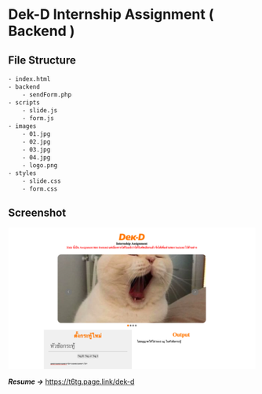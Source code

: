 # Dek-D Internship Assignment ( Backend )

## File Structure

```
- index.html
- backend
    - sendForm.php
- scripts
    - slide.js
    - form.js
- images
    - 01.jpg
    - 02.jpg
    - 03.jpg
    - 04.jpg
    - logo.png
- styles
    - slide.css
    - form.css
```

## Screenshot

![shot](./screenshot/shot01.png)

**_Resume ->_** https://t6tg.page.link/dek-d
